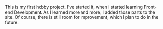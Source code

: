 This is my first hobby project. I've started it, when i started learning Front-end Development. As I learned more and more, I added those parts to the site. Of course, there is still room for improvement, which I plan to do in the future.
